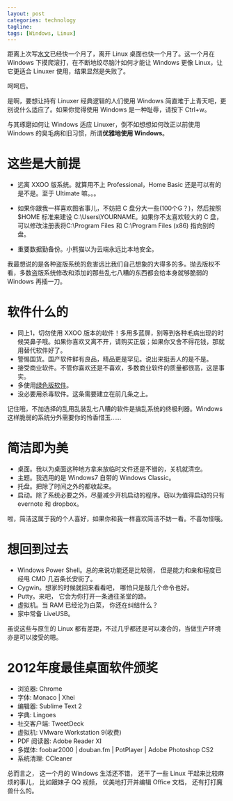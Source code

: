 ```yaml
---
layout: post
categories: technology
tagline: 
tags: [Windows, Linux]
---
```

距离上次写[水文](http://xiaoxiongmao.me/2012/12/12/goodbye-linux-de.html)已经快一个月了，离开 Linux 桌面也快一个月了。这一个月在 Windows 下摸爬滚打，在不断地绞尽脑汁如何才能让 Windows 更像 Linux，让它更适合 Linuxer 使用，结果显然是失败了。

呵呵后。

是啊，要想让持有 Linuxer 经典逻辑的人们使用 Windows 简直难于上青天吧，更别说什么适应了。如果你觉得使用 Windows 是一种耻辱，请按下 Ctrl+w。

与其琢磨如何让 Windows 适应 Linuxer，倒不如想想如何改正以前使用 Windows 的臭毛病和旧习惯，所谓**优雅地使用 Windows**。

# 这些是大前提
* 远离 XXOO 版系统。就算用不上 Professional，Home Basic 还是可以有的是不是。至于 Ultimate 嘛。。。
* 如果你跟我一样喜欢图省事儿，不妨把 C 盘分大一些(100个G？)，然后按照 $HOME 标准来建设 C:\Users\YOURNAME。如果你不太喜欢较大的 C 盘，可以修改注册表将C:\Program Files 和 C:\Program Files (x86) 指向别的盘。

* 重要数据勤备份。小熊猫以为云端永远比本地安全。

我最想说的是各种盗版系统的危害远比我们自己想象的大得多的多。抛去版权不看，多数盗版系统修改和添加的那些乱七八糟的东西都会给本身就够脆弱的 Windows 再插一刀。

# 软件什么的

* 同上1，切勿使用 XXOO 版本的软件！多用多蓝屏，别等到各种毛病出现的时候哭鼻子哦。如果你喜欢又离不开，请购买正版；如果你又舍不得花钱，那就用替代软件好了。
* 警惕国货。国产软件鲜有良品，精品更是罕见。说出来挺丢人的是不是。
* 接受商业软件。不管你喜欢还是不喜欢，多数商业软件的质量都很高，这是事实。
* 多使用[绿色版软件](http://baike.baidu.com/view/389088.htm)。
* 没必要用杀毒软件。这条需要建立在前几条之上。

记住哦，不加选择的乱用乱装乱七八糟的软件是搞乱系统的终极利器。Windows 这样脆弱的系统分外需要你的怜香惜玉……

# 简洁即为美
* 桌面。我以为桌面这种地方拿来放临时文件还是不错的，关机就清空。
* 主题。我选用的是 Windows7 自带的 Windows Classic。
* 托盘。把除了时间之外的都收起来。
* 启动。除了系统必要之外，尽量减少开机启动的程序。窃以为值得启动的只有 evernote 和 dropbox。

啦，简洁这属于我的个人喜好，如果你和我一样喜欢简洁不妨一看。不喜勿怪哦。

# 想回到过去
* Windows Power Shell。总的来说功能还是比较弱， 但是能力和亲和程度已经甩 CMD 几百条长安街了。
* Cygwin。想家的时候就回来看看吧， 哪怕只是敲几个命令也好。
* Putty。来吧， 它会为你打开一条通往圣堂的路。
* 虚拟机。当 RAM 已经沦为白菜， 你还在纠结什么？
* 家中常备 LiveUSB。

虽说这些与原生的 Linux 都有差距，不过几乎都还是可以凑合的，当做生产环境亦是可以接受的嗯。

# 2012年度最佳桌面软件颁奖
* 浏览器: Chrome
* 字体: Monaco | Xhei
* 编辑器: Sublime Text 2
* 字典: Lingoes
* 社交客户端: TweetDeck
* 虚拟机: VMware Workstation 9(收费)
* PDF 阅读器: Adobe Reader XI
* 多媒体: foobar2000 | douban.fm | PotPlayer | Adobe Photoshop CS2
* 系统清理: CCleaner

总而言之， 这一个月的 Windows 生活还不错， 还干了一些 Linux 干起来比较麻烦的事儿， 比如跟妹子 QQ 视频， 优美地打开并编辑 Office 文档， 还有打打魔兽什么的。